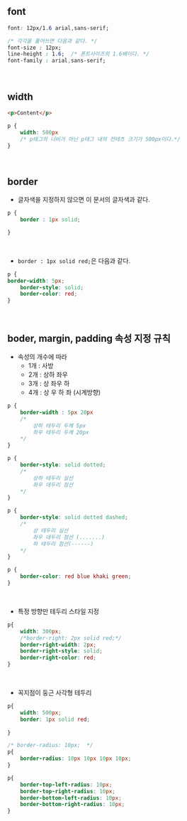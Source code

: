 ## font
``` css
font: 12px/1.6 arial,sans-serif; 

/* 각각을 풀어쓰면 다음과 같다. */
font-size : 12px; 
line-height : 1.6;  /* 폰트사이즈의 1.6배이다. */
font-family : arial,sans-serif;
```
<br>

## width 
```html
<p>Content</p>
```
```css
p {
    width: 500px
    /* p태그의 너비가 아닌 p태그 내의 컨테츠 크기가 500px이다.*/
}
```
<br>

## border
-  글자색을 지정하지 않으면 이 문서의 글자색과 같다. 
```css
p {
    border : 1px solid; 

}
```
<br>

- `border : 1px solid red;`은 다음과 같다. 
```css
p {
border-width: 5px;
    border-style: solid;
    border-color: red;
}
```
<br>

## boder, margin, padding 속성 지정 규칙 

- 속성의 개수에 따라 
    - 1개 : 사방 
    - 2개 : 상하 좌우 
    - 3개 : 상 좌우 하 
    - 4개 : 상 우 하 좌 (시계방향)

```css
p {
    border-width : 5px 20px 
    /*
        상하 테두리 두께 5px 
        좌우 테두리 두께 20px
    */
}

p {
    border-style: solid dotted; 
    /*
        상하 테두리 실선 
        좌우 데두리 점선 
    */
}

p {
    border-style: solid dotted dashed; 
    /*
        상 테두리 실선 
        좌우 데두리 점선 (.......)
        하 테두리 점선(------)
    */
}

p {
    border-color: red blue khaki green;
}
```
<br>

- 특정 방향만 테두리 스타일 지정 
```css
p{
    width: 300px;
    /*border-right: 2px solid red;*/
    border-right-width: 2px;
    border-right-style: solid;
    border-right-color: red;
}
```
<br>

- 꼭지점이 둥근 사각형 테두리 
```css
p{
    width: 500px;
    border: 1px solid red;
    
}

/* border-radius: 10px;  */
p{
    border-radius: 10px 10px 10px 10px; 
}

p{
    border-top-left-radius: 10px;
    border-top-right-radius: 10px;
    border-bottom-left-radius: 10px;
    border-bottom-right-radius: 10px;
}

```






